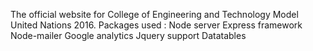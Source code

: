 The official website for College of Engineering and Technology Model United Nations 2016.
Packages used :
  Node server
  Express framework
  Node-mailer
  Google analytics
  Jquery support
  Datatables

